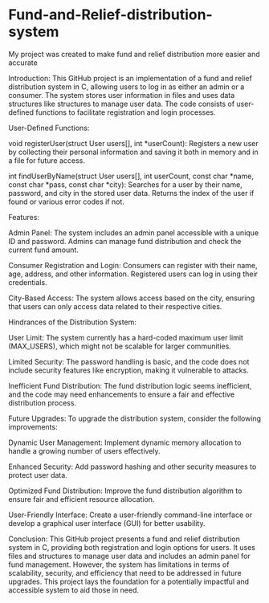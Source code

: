 # Fund-and-Relief-distribution-system
My project was created to make fund and relief distribution more easier and accurate

Introduction:
This GitHub project is an implementation of a fund and relief distribution system in C, allowing users to log in as either an admin or a consumer. The system stores user information in files and uses data structures like structures to manage user data. The code consists of user-defined functions to facilitate registration and login processes.

User-Defined Functions:

void registerUser(struct User users[], int *userCount): Registers a new user by collecting their personal information and saving it both in memory and in a file for future access.

int findUserByName(struct User users[], int userCount, const char *name, const char *pass, const char *city): Searches for a user by their name, password, and city in the stored user data. Returns the index of the user if found or various error codes if not.

Features:

Admin Panel: The system includes an admin panel accessible with a unique ID and password. Admins can manage fund distribution and check the current fund amount.

Consumer Registration and Login: Consumers can register with their name, age, address, and other information. Registered users can log in using their credentials.

City-Based Access: The system allows access based on the city, ensuring that users can only access data related to their respective cities.

Hindrances of the Distribution System:

User Limit: The system currently has a hard-coded maximum user limit (MAX_USERS), which might not be scalable for larger communities.

Limited Security: The password handling is basic, and the code does not include security features like encryption, making it vulnerable to attacks.

Inefficient Fund Distribution: The fund distribution logic seems inefficient, and the code may need enhancements to ensure a fair and effective distribution process.

Future Upgrades:
To upgrade the distribution system, consider the following improvements:

Dynamic User Management: Implement dynamic memory allocation to handle a growing number of users effectively.

Enhanced Security: Add password hashing and other security measures to protect user data.

Optimized Fund Distribution: Improve the fund distribution algorithm to ensure fair and efficient resource allocation.

User-Friendly Interface: Create a user-friendly command-line interface or develop a graphical user interface (GUI) for better usability.

Conclusion:
This GitHub project presents a fund and relief distribution system in C, providing both registration and login options for users. It uses files and structures to manage user data and includes an admin panel for fund management. However, the system has limitations in terms of scalability, security, and efficiency that need to be addressed in future upgrades. This project lays the foundation for a potentially impactful and accessible system to aid those in need.
